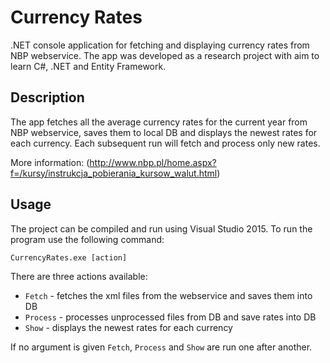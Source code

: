 # Currency Rates
.NET console application for fetching and displaying currency rates from NBP webservice. The app was developed as a research project with aim to learn C#, .NET and Entity Framework.

## Description
The app fetches all the average currency rates for the current year from NBP webservice, saves them to local DB and displays the newest rates for each currency. Each subsequent run will fetch and process only new rates.

More information: (http://www.nbp.pl/home.aspx?f=/kursy/instrukcja_pobierania_kursow_walut.html)

## Usage
The project can be compiled and run using Visual Studio 2015. To run the program use the following command:

```
CurrencyRates.exe [action]
```

There are three actions available:
- ```Fetch``` - fetches the xml files from the webservice and saves them into DB
- ```Process``` - processes unprocessed files from DB and save rates into DB
- ```Show``` - displays the newest rates for each currency

If no argument is given ```Fetch```, ```Process``` and ```Show``` are run one after another.

